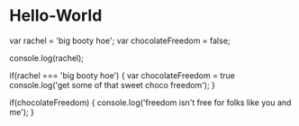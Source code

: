# Hello-World

var rachel = 'big booty hoe';
var chocolateFreedom = false;

console.log(rachel);

if(rachel === 'big booty hoe') {
   var chocolateFreedom = true
   console.log('get some of that sweet choco freedom');
}

if(chocolateFreedom) {
	console.log('freedom isn\'t free for folks like you and me');
}
